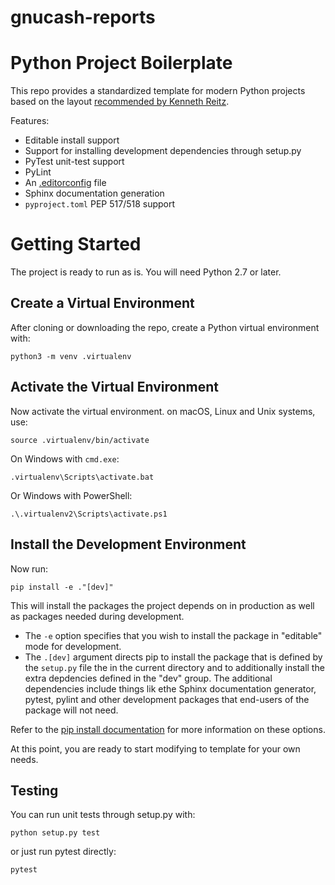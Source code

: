 # gnucash-reports

# Python Project Boilerplate

This repo provides a standardized template for modern Python projects based
on the layout [recommended by Kenneth Reitz](http://www.kennethreitz.org/essays/repository-structure-and-python).

Features:

- Editable install support
- Support for installing development dependencies through setup.py
- PyTest unit-test support
- PyLint
- An [.editorconfig](http://editorconfig.org/) file
- Sphinx documentation generation
- `pyproject.toml` PEP 517/518 support

# Getting Started

The project is ready to run as is. You will need Python 2.7 or later.

## Create a Virtual Environment

After cloning or downloading the repo, create a Python virtual environment with:

```
python3 -m venv .virtualenv
```

## Activate the Virtual Environment

Now activate the virtual environment. on macOS, Linux and Unix systems, use:

```
source .virtualenv/bin/activate
```

On Windows with `cmd.exe`:

```
.virtualenv\Scripts\activate.bat
```

Or Windows with PowerShell:

```
.\.virtualenv2\Scripts\activate.ps1
```

## Install the Development Environment

Now run:

```
pip install -e ."[dev]"
```

This will install the packages the project depends on in production as well as packages needed during development.

- The `-e` option specifies that you wish to install the package in "editable" mode for development.
- The `.[dev]` argument directs pip to install the package that is defined by the `setup.py` file the in the current directory and to additionally install the extra depdencies defined in the "dev" group. The additional dependencies include things lik ethe Sphinx documentation generator, pytest, pylint and other development packages that end-users of the package will not need.

Refer to the [pip install documentation](https://pip.pypa.io/en/stable/reference/pip_install/#) for more information on these options.

At this point, you are ready to start modifying to template for your own needs.

## Testing

You can run unit tests through setup.py with:

```
python setup.py test
```

or just run pytest directly:

```
pytest
```
